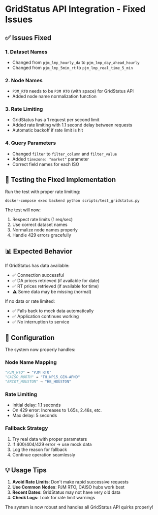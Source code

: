 # GridStatus API Integration - Fixed Issues

## ✅ Issues Fixed

### 1. **Dataset Names**
- Changed from `pjm_lmp_hourly_da` to `pjm_lmp_day_ahead_hourly`
- Changed from `pjm_lmp_5min_rt` to `pjm_lmp_real_time_5_min`

### 2. **Node Names**
- `PJM_RTO` needs to be `PJM RTO` (with space) for GridStatus API
- Added node name normalization function

### 3. **Rate Limiting**
- GridStatus has a 1 request per second limit
- Added rate limiting with 1.1 second delay between requests
- Automatic backoff if rate limit is hit

### 4. **Query Parameters**
- Changed `filter` to `filter_column` and `filter_value`
- Added `timezone: "market"` parameter
- Correct field names for each ISO

## 🧪 Testing the Fixed Implementation

Run the test with proper rate limiting:

```bash
docker-compose exec backend python scripts/test_gridstatus.py
```

The test will now:
1. Respect rate limits (1 req/sec)
2. Use correct dataset names
3. Normalize node names properly
4. Handle 429 errors gracefully

## 📊 Expected Behavior

If GridStatus has data available:
- ✅ Connection successful
- ✅ DA prices retrieved (if available for date)
- ✅ RT prices retrieved (if available for time)
- ⚠️ Some data may be missing (normal)

If no data or rate limited:
- ✅ Falls back to mock data automatically
- ✅ Application continues working
- ✅ No interruption to service

## 🔧 Configuration

The system now properly handles:

### Node Name Mapping
```python
"PJM_RTO" → "PJM RTO"
"CAISO_NORTH" → "TH_NP15_GEN-APND"
"ERCOT_HOUSTON" → "HB_HOUSTON"
```

### Rate Limiting
- Initial delay: 1.1 seconds
- On 429 error: Increases to 1.65s, 2.48s, etc.
- Max delay: 5 seconds

### Fallback Strategy
1. Try real data with proper parameters
2. If 400/404/429 error → use mock data
3. Log the reason for fallback
4. Continue operation seamlessly

## 💡 Usage Tips

1. **Avoid Rate Limits**: Don't make rapid successive requests
2. **Use Common Nodes**: PJM RTO, CAISO hubs work best
3. **Recent Dates**: GridStatus may not have very old data
4. **Check Logs**: Look for rate limit warnings

The system is now robust and handles all GridStatus API quirks properly!
